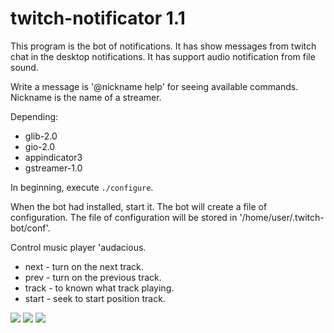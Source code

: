 # twitch-notificator 1.1
This program is the bot of notifications. It has show messages from twitch chat in the desktop notifications. It has support audio notification from file sound.

Write a message is '@nickname help' for seeing available commands. Nickname is the name of a streamer.

Depending:
* glib-2.0
* gio-2.0
* appindicator3
* gstreamer-1.0

In beginning, execute `./configure`.

When the bot had installed, start it. The bot will create a file of configuration. The file of configuration will be stored in '/home/user/.twitch-bot/conf'.

Control music player 'audacious.
* next - turn on the next track.
* prev - turn on the previous track.
* track - to known what track playing.
* start - seek to start position track.

![](http://s1.uploadpics.ru/images/bJg51xc7BL.png)
![](http://s1.uploadpics.ru/images/WJGoJlcXrI.png)
![](http://s1.uploadpics.ru/images/bJNMi1DNrI.png)
